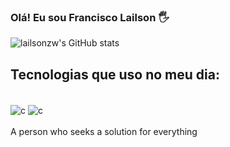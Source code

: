 ### Olá! Eu sou Francisco Lailson 🖐️


![lailsonzw's GitHub stats](https://github-readme-stats.vercel.app/api?username=lailsonzw&show_icons=true&theme=dark)

## Tecnologias que uso no meu dia:
<div style="display: inline_block"><br/>
  <img align="center" alt="c" src="https://img.shields.io/badge/C-00599C?style=for-the-badge&logo=c&logoColor=white"/>
  <img align="center" alt="c" src="https://img.shields.io/badge/Python-3776AB?style=for-the-badge&logo=python&logoColor=white"/>
</div><br>
A person who seeks a solution for everything
